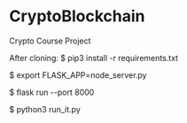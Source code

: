 # CryptoBlockchain
Crypto Course Project

After cloning:
  $ pip3 install -r requirements.txt
  
  $ export FLASK_APP=node_server.py
  
  $ flask run --port 8000
  
  $ python3 run_it.py
